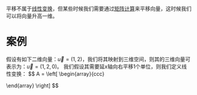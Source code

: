 平移不属于[线性变换](线性变换.md)，但某些时候我们需要通过[矩阵计算](矩阵计算.md)来平移向量，这时候我们可以将向量升高一维。

# 案例
假设有如下二维向量：$\vec{u} = (1,2)$，我们将其映射到三维空间，则其的三维向量可表示为：$\vec{u} = (1,2,0)$。
我们假设其需要延x轴向右平移1个单位，则我们定义线性变换：
$$
A = 
\left[
  \begin{array}{ccc}
    
  \end{array}
\right]
$$
